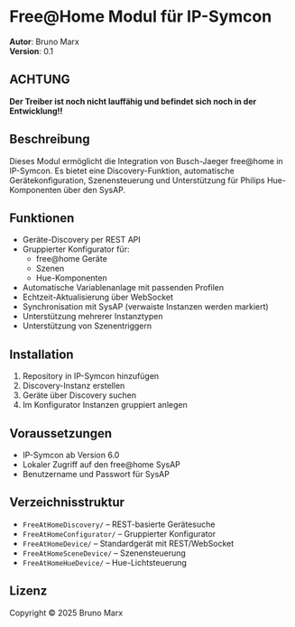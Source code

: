 # Free@Home Modul für IP-Symcon

**Autor**: Bruno Marx  
**Version**: 0.1

## ACHTUNG 

**Der Treiber ist noch nicht lauffähig und befindet sich noch in der Entwicklung!!**


## Beschreibung

Dieses Modul ermöglicht die Integration von Busch-Jaeger free@home in IP-Symcon. Es bietet eine Discovery-Funktion, automatische Gerätekonfiguration, Szenensteuerung und Unterstützung für Philips Hue-Komponenten über den SysAP.


## Funktionen

- Geräte-Discovery per REST API
- Gruppierter Konfigurator für:
  - free@home Geräte
  - Szenen
  - Hue-Komponenten
- Automatische Variablenanlage mit passenden Profilen
- Echtzeit-Aktualisierung über WebSocket
- Synchronisation mit SysAP (verwaiste Instanzen werden markiert)
- Unterstützung mehrerer Instanztypen
- Unterstützung von Szenentriggern

## Installation

1. Repository in IP-Symcon hinzufügen
2. Discovery-Instanz erstellen
3. Geräte über Discovery suchen
4. Im Konfigurator Instanzen gruppiert anlegen

## Voraussetzungen

- IP-Symcon ab Version 6.0
- Lokaler Zugriff auf den free@home SysAP
- Benutzername und Passwort für SysAP

## Verzeichnisstruktur

- `FreeAtHomeDiscovery/` – REST-basierte Gerätesuche
- `FreeAtHomeConfigurator/` – Gruppierter Konfigurator
- `FreeAtHomeDevice/` – Standardgerät mit REST/WebSocket
- `FreeAtHomeSceneDevice/` – Szenensteuerung
- `FreeAtHomeHueDevice/` – Hue-Lichtsteuerung

## Lizenz

Copyright © 2025 Bruno Marx
